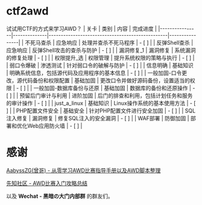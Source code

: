 # ctf2awd
试试用CTF的方式来学习AWD？
| 关卡           | 类别         | 内容                                            | 完成进度       |
|----------------|--------------|-------------------------------------------------|----------------|
| 不死马查杀     | 应急响应     | 处理并查杀不死马程序                             | - [ ]    |
| 反弹Shell查杀  | 应急响应     | 反弹Shell攻击的查杀与防护                         | - [ ]    |
| 漏洞修复_1     | 漏洞修复     | 系统漏洞的修复处理                               | - [ ]    |
| 权限提升_选    | 权限管理     | 提升系统权限的策略与执行                         | - [ ]    |
| 弱口令爆破     | 渗透测试     | 针对弱口令的破解与防护                           | - [ ]    |
| 信息明确       | 基础知识     | 明确系统信息，包括源代码及应用程序的基本信息       | - [ ]    |
| 一般加固-口令更改，源代码备份和权限配置 | 基础加固 | 更改口令并做好源码备份，设置适当的权限            | - [ ]    |
| 一般加固-数据库备份与还原      | 基础加固     | 数据库的备份和还原操作                           | - [ ]    |
| 预留后门审计与利用             | 进阶加固     | 后门的排查和利用，包括计划任务和服务的审计操作    | - [ ]    |
| just_a_linux   | 基础知识     | Linux操作系统的基本使用方法                       | - [ ]    |
| PHP配置文件安全 | 基础安全     | 针对PHP配置文件进行安全加固                      | - [ ]    |
| SQL注入修复    | 漏洞修复     | 修复SQL注入的安全漏洞                            | - [ ]    |
| WAF部署        | 防御加固     | 部署和优化Web应用防火墙                           | - [ ]    |


# 感谢
[AabyssZG(曾哥) - 从零学习AWD比赛指导手册以及AWD脚本整理](https://github.com/AabyssZG/AWD-Guide)  

[先知社区 - AWD比赛入门攻略总结](https://xz.aliyun.com/t/10995)  

以及 **Wechat - 黑暗の大门内部群** 的群友们。
